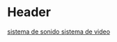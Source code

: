 <!-- TITLE: Protocolos -->
<!-- SUBTITLE: Detalles de protocolos usados -->

# Header
[ sistema de sonido ](/protocolos/sistema-de-sonido-tesira)
[ sistema de video ](/protocolos/sistema-de-video)
